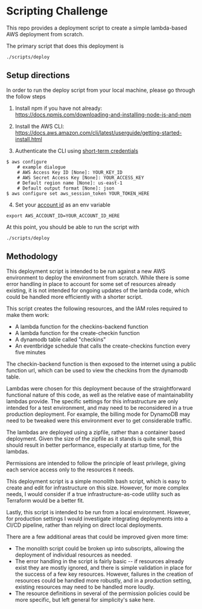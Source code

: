 # Scripting Challenge

This repo provides a deployment script to create a simple lambda-based AWS deployment from scratch.

The primary script that does this deployment is 

```
./scripts/deploy
```

## Setup directions

In order to run the deploy script from your local machine, please go through the follow steps

1. Install npm if you have not already: https://docs.npmjs.com/downloading-and-installing-node-js-and-npm

2. Install the AWS CLI:
https://docs.aws.amazon.com/cli/latest/userguide/getting-started-install.html

3. Authenticate the CLI using [short-term credentials](https://aws.amazon.com/blogs/security/aws-single-sign-on-now-enables-command-line-interface-access-for-aws-accounts-using-corporate-credentials/)
```
$ aws configure
    # example dialogue
    # AWS Access Key ID [None]: YOUR_KEY_ID
    # AWS Secret Access Key [None]: YOUR_ACCESS_KEY
    # Default region name [None]: us-east-1
    # Default output format [None]: json
$ aws configure set aws_session_token YOUR_TOKEN_HERE
```

4. Set your [account id](https://docs.aws.amazon.com/accounts/latest/reference/manage-acct-identifiers.html) as an env variable
```
export AWS_ACCOUNT_ID=YOUR_ACCOUNT_ID_HERE
```

At this point, you should be able to run the script with 
```
./scripts/deploy
```

## Methodology
This deployment script is intended to be run against a new AWS environment to deploy the environment from scratch. While there is some error handling in place to account for some set of resources already existing, it is not intended for ongoing updates of the lambda code, which could be handled more efficiently with a shorter script.

This script creates the following resources, and the IAM roles required to make them work:
* A lambda function for the checkins-backend function
* A lambda function for the create-checkin function
* A dynamodb table called "checkins"
* An eventbridge schedule that calls the create-checkins function every five minutes

The checkin-backend function is then exposed to the internet using a public function url, which can be used to view the checkins from the dynamodb table.

Lambdas were chosen for this deployment because of the straightforward functional nature of this code, as well as the relative ease of maintainability lambdas provide. The specific settings for this infrastructure are only intended for a test environment, and may need to be reconsidered in a true production deployment. For example, the billing mode for DynamoDB may need to be tweaked were this environment ever to get considerable traffic.

The lambdas are deployed using a zipfile, rather than a container based deployment. Given the size of the zipfile as it stands is quite small, this should result in better performance, especially at startup time, for the lambdas.

Permissions are intended to follow the principle of least privilege, giving each service access only to the resources it needs.

This deployment script is a simple monolith bash script, which is easy to create and edit for infrastructure on this size. However, for more complex needs, I would consider if a true infrastructure-as-code utility such as Terraform would be a better fit.

Lastly, this script is intended to be run from a local environment. However, for production settings I would investigate integrating deployments into a CI/CD pipeline, rather than relying on direct local deployments. 

There are a few additional areas that could be improved given more time:
* The monolith script could be broken up into subscripts, allowing the deployment of individual resources as needed.
* The error handling in the script is fairly basic -- if resources already exist they are mostly ignored, and there is simple validation in place for the success of a few key resources. However, failures in the creation of resources could be handled more robustly, and in a production setting, existing resources may need to be handled more loudly.
* The resource definitions in several of the permission policies could be more specific, but left general for simplicity's sake here. 

